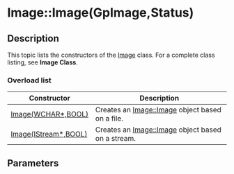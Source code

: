 # Image::Image(GpImage,Status)

## Description

This topic lists the constructors of the
[Image](https://learn.microsoft.com/windows/desktop/api/gdiplusheaders/nl-gdiplusheaders-image) class. For a complete class listing, see **Image Class**.

### Overload list

| Constructor | Description |
| --- | --- |
| [Image(WCHAR*,BOOL)](https://learn.microsoft.com/previous-versions/ms535411(v=vs.85)) | Creates an [Image::Image](https://learn.microsoft.com/previous-versions/ms535411(v=vs.85)) object based on a file. |
| [Image(IStream*,BOOL)](https://learn.microsoft.com/previous-versions/ms535410(v=vs.85)) | Creates an [Image::Image](https://learn.microsoft.com/previous-versions/ms535410(v=vs.85)) object based on a stream. |

## Parameters